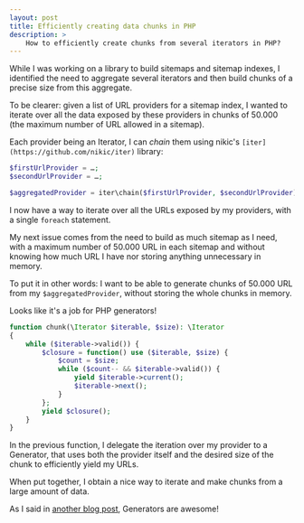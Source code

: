 ```yaml
---
layout: post
title: Efficiently creating data chunks in PHP
description: >
    How to efficiently create chunks from several iterators in PHP?
---
```


While I was working on a library to build sitemaps and sitemap indexes, I
identified the need to aggregate several iterators and then build chunks of a
precise size from this aggregate.

To be clearer: given a list of URL providers for a sitemap index, I wanted to
iterate over all the data exposed by these providers in chunks of 50.000 (the
maximum number of URL allowed in a sitemap).

Each provider being an Iterator, I can *chain* them using nikic's `[iter](https://github.com/nikic/iter)`
library:

```php
$firstUrlProvider = …;
$secondUrlProvider = …;

$aggregatedProvider = iter\chain($firstUrlProvider, $secondUrlProvider);
```

I now have a way to iterate over all the URLs exposed by my providers, with a
single `foreach` statement.

My next issue comes from the need to build as much sitemap as I need, with a
maximum number of 50.000 URL in each sitemap and without knowing how much URL I
have nor storing anything unnecessary in memory.

To put it in other words: I want to be able to generate chunks of 50.000 URL
from my `$aggregatedProvider`, without storing the whole chunks in memory.

Looks like it's a job for PHP generators!

```php
function chunk(\Iterator $iterable, $size): \Iterator
{
    while ($iterable->valid()) {
        $closure = function() use ($iterable, $size) {
            $count = $size;
            while ($count-- && $iterable->valid()) {
                yield $iterable->current();
                $iterable->next();
            }
        };
        yield $closure();
    }
}
```

In the previous function, I delegate the iteration over my provider to a
Generator, that uses both the provider itself and the desired size of the chunk
to efficiently yield my URLs.

When put together, I obtain a nice way to iterate and make chunks from a large
amount of data.

As I said in [another blog post](http://blog.kevingomez.fr/2016/01/20/use-cases-for-php-generators/),
Generators are awesome!
